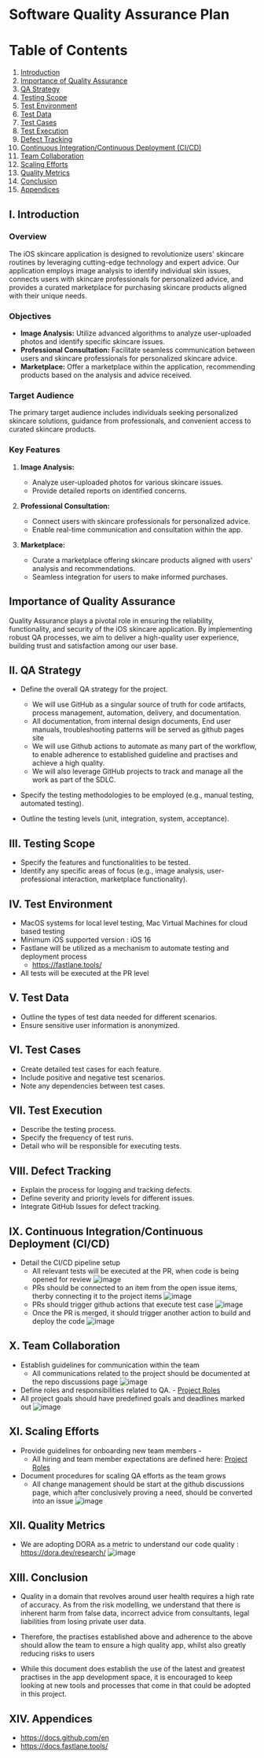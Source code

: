 # Software Quality Assurance Plan

# Table of Contents
1. [Introduction](#i-introduction)
2. [Importance of Quality Assurance](#importance-of-quality-assurance)
3. [QA Strategy](#ii-qa-strategy)
4. [Testing Scope](#iii-testing-scope)
5. [Test Environment](#iv-test-environment)
6. [Test Data](#v-test-data)
7. [Test Cases](#vi-test-cases)
8. [Test Execution](#vii-test-execution)
9. [Defect Tracking](#viii-defect-tracking)
10. [Continuous Integration/Continuous Deployment (CI/CD)](#ix-continuous-integrationcontinuous-deployment-cicd)
11. [Team Collaboration](#x-team-collaboration)
12. [Scaling Efforts](#xi-scaling-efforts)
13. [Quality Metrics](#xii-quality-metrics)
14. [Conclusion](#xiii-conclusion)
15. [Appendices](#xiv-appendices)


## I. Introduction
### Overview 
The iOS skincare application is designed to revolutionize users' skincare routines by leveraging cutting-edge technology and expert advice. Our application employs image analysis to identify individual skin issues, connects users with skincare professionals for personalized advice, and provides a curated marketplace for purchasing skincare products aligned with their unique needs.
### Objectives
- **Image Analysis:** Utilize advanced algorithms to analyze user-uploaded photos and identify specific skincare issues.
- **Professional Consultation:** Facilitate seamless communication between users and skincare professionals for personalized skincare advice.
- **Marketplace:** Offer a marketplace within the application, recommending products based on the analysis and advice received.

### Target Audience
The primary target audience includes individuals seeking personalized skincare solutions, guidance from professionals, and convenient access to curated skincare products.

### Key Features
1. **Image Analysis:**
    - Analyze user-uploaded photos for various skincare issues.
    - Provide detailed reports on identified concerns.

2. **Professional Consultation:**
    - Connect users with skincare professionals for personalized advice.
    - Enable real-time communication and consultation within the app.

3. **Marketplace:**
    - Curate a marketplace offering skincare products aligned with users' analysis and recommendations.
    - Seamless integration for users to make informed purchases.

## Importance of Quality Assurance
Quality Assurance plays a pivotal role in ensuring the reliability, functionality, and security of the iOS skincare application. By implementing robust QA processes, we aim to deliver a high-quality user experience, building trust and satisfaction among our user base.

## II. QA Strategy
- Define the overall QA strategy for the project.
  - We will use GitHub as a singular source of truth for code artifacts, process management, automation, delivery, and documentation.
  - All documentation, from internal design documents, End user manuals, troubleshooting patterns will be served as github pages site
  - We will use Github actions to automate as many part of the workflow, to enable adherence to established guideline and practises and achieve a high quality.
  - We will also leverage GitHub projects to track and manage all the work as part of the SDLC.

- Specify the testing methodologies to be employed (e.g., manual testing, automated testing).
- Outline the testing levels (unit, integration, system, acceptance).

## III. Testing Scope
- Specify the features and functionalities to be tested.
- Identify any specific areas of focus (e.g., image analysis, user-professional interaction, marketplace functionality).

## IV. Test Environment
- MacOS systems for local level testing, Mac Virtual Machines for cloud based testing
- Minimum iOS supported version : iOS 16
- Fastlane will be utilized as a mechanism to automate testing and deployment process
  - https://fastlane.tools/
- All tests will be executed at the PR level

## V. Test Data
- Outline the types of test data needed for different scenarios.
- Ensure sensitive user information is anonymized.

## VI. Test Cases
- Create detailed test cases for each feature.
- Include positive and negative test scenarios.
- Note any dependencies between test cases.

## VII. Test Execution
- Describe the testing process.
- Specify the frequency of test runs.
- Detail who will be responsible for executing tests.

## VIII. Defect Tracking
- Explain the process for logging and tracking defects.
- Define severity and priority levels for different issues.
- Integrate GitHub Issues for defect tracking.

## IX. Continuous Integration/Continuous Deployment (CI/CD)
- Detail the CI/CD pipeline setup
  - All relevant tests will be executed at the PR, when code is being opened for review
  ![image](../assets/images/PR.png)
  - PRs should be connected to an item from the open issue items, therby connecting it to the project items
  ![image](../assets/images/Project%20Space.png)
  - PRs should trigger github actions that execute test case
  ![image](../assets/images/Github%20Actions.png)
  - Once the PR is merged, it should trigger another action to build and deploy the code
  ![image](../assets/images/Github%20Actions.png)

## X. Team Collaboration
- Establish guidelines for communication within the team
  - All communications related to the project should be documented at the repo discussions page
  ![image](../assets/images/Discussions.png)
- Define roles and responsibilities related to QA. - [Project Roles](/ROLES.md)
- All project goals should have predefined goals and deadlines marked out
![image](../assets/images/Gantt%20Chart.png)

## XI. Scaling Efforts
- Provide guidelines for onboarding new team members - 
  - All hiring and team member expectations are defined here: [Project Roles](/ROLES.md)
- Document procedures for scaling QA efforts as the team grows
  - All change management should be start at the github discussions page, which after conclusively proving a need, should be converted into an issue
  ![image](../assets/images/Change%20Management.png)

## XII. Quality Metrics
- We are adopting DORA as a metric to understand our code quality :  https://dora.dev/research/
  ![image](../assets/images/DORA.png)


## XIII. Conclusion
- Quality in a domain that revolves around user health requires a high rate of accuracy. As from the risk modelling, we understand that there is inherent harm from false data, incorrect advice from consultants, legal liabilities from losing private user data.
- Therefore, the practises established above and adherence to the above should allow the team to ensure a high quality app, whilst also greatly reducing risks to users

- While this document does establish the use of the latest and greatest practises in the app development space, it is encouraged to keep looking at new tools and processes that come in that could be adopted in this project.

## XIV. Appendices
- https://docs.github.com/en
- https://docs.fastlane.tools/

